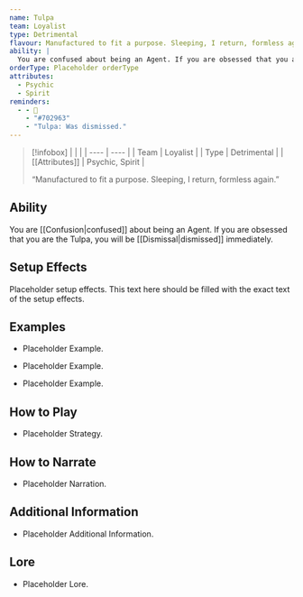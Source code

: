 ```yaml
---
name: Tulpa
team: Loyalist
type: Detrimental
flavour: Manufactured to fit a purpose. Sleeping, I return, formless again.
ability: |
  You are confused about being an Agent. If you are obsessed that you are the Tulpa, you will be dismissed immediately.
orderType: Placeholder orderType
attributes:
  - Psychic
  - Spirit
reminders:
  - - 💭
    - "#702963"
    - "Tulpa: Was dismissed."
---
```

> [!infobox]
> |  |  |
> | ---- | ---- |
> | Team | Loyalist |
> | Type | Detrimental |
> | [[Attributes]] | Psychic, Spirit |
> 
>  “Manufactured to fit a purpose. Sleeping, I return, formless again.”

## Ability
You are [[Confusion|confused]] about being an Agent. If you are obsessed that you are the Tulpa, you will be [[Dismissal|dismissed]] immediately.

## Setup Effects
Placeholder setup effects. This text here should be filled with the exact text of the setup effects.

## Examples
- Placeholder Example.

- Placeholder Example.

- Placeholder Example.

## How to Play
- Placeholder Strategy.

## How to Narrate
- Placeholder Narration.

## Additional Information
- Placeholder Additional Information.

## Lore
- Placeholder Lore.